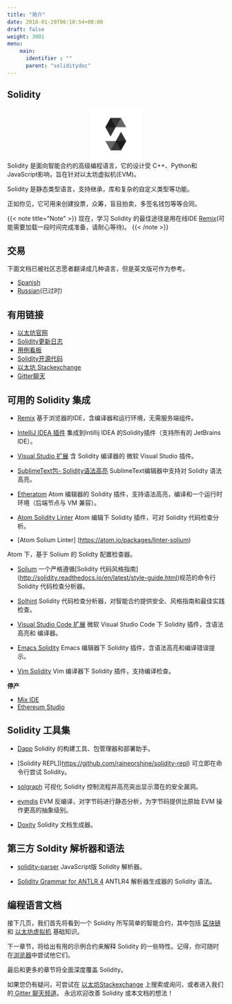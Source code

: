 ```yaml
---
title: "简介"
date: 2018-01-20T06:10:54+08:00
draft: false 
weight: 3001 
menu:
    main:
      identifier : ""
      parent: "soliditydoc"
---
```


## Solidity
<div align="center" class="align-center"><img alt="Solidity logo" src="/images/soliditylogo.svg" width="120px"></div>
Solidity 是面向智能合约的高级编程语言，它的设计受 C++、Python和JavaScript影响，旨在针对以太坊虚拟机(EVM)。

Solidity 是静态类型语言，支持继承，库和复杂的自定义类型等功能。

正如你见，它可用来创建投票，众筹，盲目拍卖，多签名钱包等等合同。

{{< note title="Note" >}}
现在，学习 Solidity 的最佳途径是用在线IDE [Remix](https://remix.ethereum.org/)(可能需要加载一段时间完成准备，请耐心等待)。
{{< /note >}}

## 交易

下面文档已被社区志愿者翻译成几种语言，但是英文版可作为参考。

+ [Spanish](https://solidity-es.readthedocs.io/)
+ [Russian](https://github.com/ethereum/wiki/wiki/%5BRussian%5D-%D0%A0%D1%83%D0%BA%D0%BE%D0%B2%D0%BE%D0%B4%D1%81%D1%82%D0%B2%D0%BE-%D0%BF%D0%BE-Solidity)(已过时)

## 有用链接

* [以太坊官网](https://ethereum.org)
* [Solidity更新日志](https://github.com/ethereum/solidity/blob/develop/Changelog.md)
* [用例看板](https://www.pivotaltracker.com/n/projects/1189488)
* [Solidity开源代码](https://github.com/ethereum/solidity/)
* [以太坊 Stackexchange](https://ethereum.stackexchange.com/)
* [Gitter聊天](https://gitter.im/ethereum/solidity/)

## 可用的 Solidity 集成

+ [Remix](https://remix.ethereum.org)
基于浏览器的IDE，含编译器和运行环境，无需服务端组件。

+ [IntelliJ IDEA 插件](https://plugins.jetbrains.com/plugin/9475-intellij-solidity)
集成到Intillij IDEA 的Solidity插件（支持所有的 JetBrains IDE）。

+ [Visual Studio 扩展](https://visualstudiogallery.msdn.microsoft.com/96221853-33c4-4531-bdd5-d2ea5acc4799/)
含 Solidity 编译器的 微软 Visual Studio 插件。

+ [SublimeText包- Solidity语法高亮](https://packagecontrol.io/packages/Ethereum)
SublimeText编辑器中支持对 Solidty 语法高亮。

+ [Etheratom](https://github.com/0mkara/etheratom)
Atom 编辑器的 Solidity 插件，支持语法高亮，编译和一个运行时环境（后端节点与 VM 兼容）。

+ [Atom Solidity Linter](https://atom.io/packages/linter-solidity)
Atom 编辑下 Solidity 插件，可对 Solidity 代码检查分析。

+ [Atom Solium Linter] (https://atom.io/packages/linter-solium)

Atom 下，基于 Solium 的 Solidty 配置检查器。

+ [Solium](https://github.com/duaraghav8/Solium)
一个严格遵循[Solidity 代码风格指南] (http://solidity.readthedocs.io/en/latest/style-guide.html)规范的命令行 Solidity 代码检查分析器。

+ [Solhint](https://github.com/protofire/solhint)
Solidity 代码检查分析器，对智能合约提供安全、风格指南和最佳实践检查。

+ [Visual Studio Code 扩展](http://juan.blanco.ws/solidity-contracts-in-visual-studio-code)
微软 Visual Studio Code 下 Solidity 插件，含语法高亮和 编译器。

+ [Emacs Solidity](https://github.com/ethereum/emacs-solidity/)
Emacs 编辑器下 Solidity 插件，含语法高亮和编译错误提示。

+ [Vim Solidity](https://github.com/tomlion/vim-solidity)
Vim 编译器下 Solidity 插件，支持编译检查。

**停产**
+ [Mix IDE](https://github.com/ethereum/mix/)
+ [Ethereum Studio](https://live.ether.camp/)	

## Solidity 工具集


* [Dapp](https://dapp.readthedocs.io)
Solidity 的构建工具、包管理器和部署助手。

* [Solidity REPL])https://github.com/raineorshine/solidity-repl)
可立即在命令行尝试 Solidity。

* [solgraph](https://github.com/raineorshine/solgraph)
可视化 Solidity 控制流程并高亮突出显示潜在的安全漏洞。


* [evmdis](https://github.com/Arachnid/evmdis)
EVM 反编译，对字节码进行静态分析，为字节码提供比原始 EVM 操作更高的抽象级别。
  
* [Doxity](https://github.com/DigixGlobal/doxity)
Solidity 文档生成器。

## 第三方 Soldity 解析器和语法

* [solidity-parser](https://github.com/ConsenSys/solidity-parser)
JavaScript版 Solidity 解析器。

* [Solidity Grammar for ANTLR 4](https://github.com/federicobond/solidity-antlr4)
ANTLR4 解析器生成器的 Solidity 语法。

## 编程语言文档

接下几页，我们首先将看到一个 Solidity 所写简单的智能合约，其中包括 [区块链](content/soliditydoc/introduction-to-smart-contracts.md) 和 [以太坊虚拟机](content/soliditydoc/introduction-to-smart-contracts.md) 基础知识。

下一章节，将给出有用的示例合约来解释 Solidity 的一些特性。记得，你可随时在[浏览器](https://remix.ethereum.org/)中尝试他它们。

最后和更多的章节将全面深度覆盖 Solidity。

如果您仍有疑问，可尝试在 [以太坊Stackexchange](https://ethereum.stackexchange.com/) 上搜索或询问，或者进入我们的[ Gitter 聊天频道](https://gitter.im/ethereum/solidity/)。 永远欢迎改善 Solidity 或本文档的想法！










